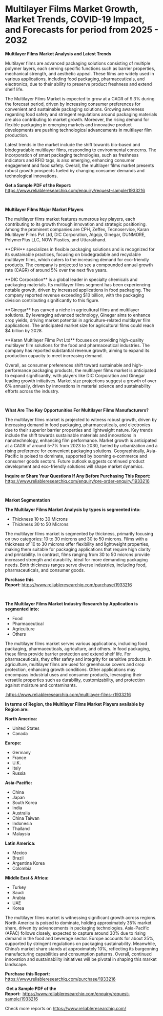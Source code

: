 <p><h1>Multilayer Films Market Growth, Market Trends, COVID-19 Impact, and Forecasts for period from 2025 - 2032</h1></p><p><strong>Multilayer Films Market Analysis and Latest Trends</strong></p>
<p><p>Multilayer films are advanced packaging solutions consisting of multiple polymer layers, each serving specific functions such as barrier properties, mechanical strength, and aesthetic appeal. These films are widely used in various applications, including food packaging, pharmaceuticals, and electronics, due to their ability to preserve product freshness and extend shelf life. </p><p>The Multilayer Films Market is expected to grow at a CAGR of 9.3% during the forecast period, driven by increasing consumer preferences for convenient and sustainable packaging solutions. Growing awareness regarding food safety and stringent regulations around packaging materials are also contributing to market growth. Moreover, the rising demand for flexible packaging in emerging markets and innovative product developments are pushing technological advancements in multilayer film production. </p><p>Latest trends in the market include the shift towards bio-based and biodegradable multilayer films, responding to environmental concerns. The incorporation of smart packaging technologies, such as freshness indicators and RFID tags, is also emerging, enhancing consumer engagement and food safety. Overall, the multilayer films market presents robust growth prospects fueled by changing consumer demands and technological innovations.</p></p>
<p><strong>Get a Sample PDF of the Report:&nbsp;</strong> <a href="https://www.reliableresearchiq.com/enquiry/request-sample/1933216?utm_campaign=1141&utm_medium=2&utm_source=Github&utm_content=ia&utm_term=30012025&utm_id=multilayer-films">https://www.reliableresearchiq.com/enquiry/request-sample/1933216</a></p>
<p>&nbsp;</p>
<p><strong>Multilayer Films Major Market Players</strong></p>
<p><p>The multilayer films market features numerous key players, each contributing to its growth through innovation and strategic positioning. Among the prominent companies are CPH, Zeffex, Tecnoservice, Karan Multilayer Films Pvt Ltd, DIC Corporation, Algoja, Ginegar, DUNMORE, PolymerPlus LLC, NOW Plastics, and Uttarakhand.</p><p>**CPH** specializes in flexible packaging solutions and is recognized for its sustainable practices, focusing on biodegradable and recyclable multilayer films, which caters to the increasing demand for eco-friendly products. The company is projected to see a compounded annual growth rate (CAGR) of around 5% over the next five years.</p><p>**DIC Corporation** is a global leader in specialty chemicals and packaging materials. Its multilayer films segment has been experiencing notable growth, driven by increased applications in food packaging. The company reported revenue exceeding $10 billion, with the packaging division contributing significantly to this figure.</p><p>**Ginegar** has carved a niche in agricultural films and multilayer solutions. By leveraging advanced technology, Ginegar aims to enhance crop yields, driving market potential in agriculture-related multilayer film applications. The anticipated market size for agricultural films could reach $4 billion by 2028.</p><p>**Karan Multilayer Films Pvt Ltd** focuses on providing high-quality multilayer film solutions for the food and pharmaceutical industries. The company has reported substantial revenue growth, aiming to expand its production capacity to meet increasing demand.</p><p>Overall, as consumer preferences shift toward sustainable and high-performance packaging products, the multilayer films market is anticipated to expand significantly, with players like DIC Corporation and Ginegar leading growth initiatives. Market size projections suggest a growth of over 6% annually, driven by innovations in material science and sustainability efforts across the industry.</p></p>
<p>&nbsp;</p>
<p><strong>What Are The Key Opportunities For Multilayer Films Manufacturers?</strong></p>
<p><p>The multilayer films market is projected to witness robust growth, driven by increasing demand in food packaging, pharmaceuticals, and electronics due to their superior barrier properties and lightweight nature. Key trends include the shift towards sustainable materials and innovations in nanotechnology, enhancing film performance. Market growth is anticipated at a CAGR of around 5-7% from 2023 to 2030, fueled by urbanization and a rising preference for convenient packaging solutions. Geographically, Asia-Pacific is poised to dominate, supported by booming e-commerce and consumer goods sectors. Future outlook suggests continued product development and eco-friendly solutions will shape market dynamics.</p></p>
<p><strong>Inquire or Share Your Questions If Any Before Purchasing This Report:</strong> <a href="https://www.reliableresearchiq.com/enquiry/pre-order-enquiry/1933216?utm_campaign=1141&utm_medium=2&utm_source=Github&utm_content=ia&utm_term=30012025&utm_id=multilayer-films">https://www.reliableresearchiq.com/enquiry/pre-order-enquiry/1933216</a></p>
<p>&nbsp;</p>
<p><strong>Market Segmentation</strong></p>
<p><strong>The Multilayer Films Market Analysis by types is segmented into:</strong></p>
<p><ul><li>Thickness 10 to 30 Microns</li><li>Thickness 30 to 50 Microns</li></ul></p>
<p><p>The multilayer films market is segmented by thickness, primarily focusing on two categories: 10 to 30 microns and 30 to 50 microns. Films with a thickness of 10 to 30 microns offer flexibility and lightweight properties, making them suitable for packaging applications that require high clarity and printability. In contrast, films ranging from 30 to 50 microns provide increased strength and durability, ideal for more demanding packaging needs. Both thickness ranges serve diverse industries, including food, pharmaceuticals, and consumer goods.</p></p>
<p><strong>Purchase this Report:&nbsp;</strong><a href="https://www.reliableresearchiq.com/purchase/1933216?utm_campaign=1141&utm_medium=2&utm_source=Github&utm_content=ia&utm_term=30012025&utm_id=multilayer-films">https://www.reliableresearchiq.com/purchase/1933216</a></p>
<p>&nbsp;</p>
<p><strong>The Multilayer Films Market Industry Research by Application is segmented into:</strong></p>
<p><ul><li>Food</li><li>Pharmaceutical</li><li>Agriculture</li><li>Others</li></ul></p>
<p><p>The multilayer films market serves various applications, including food packaging, pharmaceuticals, agriculture, and others. In food packaging, these films provide barrier protection and extend shelf life. For pharmaceuticals, they offer safety and integrity for sensitive products. In agriculture, multilayer films are used for greenhouse covers and crop protection, enhancing growth conditions. Other applications may encompass industrial uses and consumer products, leveraging their versatile properties such as durability, customizability, and protection against moisture and contaminants.</p></p>
<p><a href="https://www.reliableresearchiq.com/multilayer-films-r1933216?utm_campaign=1141&utm_medium=2&utm_source=Github&utm_content=ia&utm_term=30012025&utm_id=multilayer-films">&nbsp;https://www.reliableresearchiq.com/multilayer-films-r1933216</a></p>
<p><strong>In terms of Region, the Multilayer Films Market Players available by Region are:</strong></p>
<p>
    <p> <strong> North America: </strong>
        <ul>
            <li>United States</li>
            <li>Canada</li>
        </ul>
        </p> 
    <p> <strong> Europe: </strong>
        <ul>
            <li>Germany</li>
            <li>France</li>
            <li>U.K.</li>
            <li>Italy</li>
            <li>Russia</li>
        </ul>
        </p> 
    <p> <strong> Asia-Pacific: </strong>
        <ul>
            <li>China</li>
            <li>Japan</li>
            <li>South Korea</li>
            <li>India</li>
            <li>Australia</li>
            <li>China Taiwan</li>
            <li>Indonesia</li>
            <li>Thailand</li>
            <li>Malaysia</li>
        </ul>
        </p> 
    <p> <strong> Latin America: </strong>
        <ul>
            <li>Mexico</li>
            <li>Brazil</li>
            <li>Argentina Korea</li>
            <li>Colombia</li>
        </ul>
        </p> 
    <p> <strong> Middle East & Africa: </strong>
        <ul>
            <li>Turkey</li>
            <li>Saudi</li>
            <li>Arabia</li>
            <li>UAE</li>
            <li>Korea</li>
        </ul>
    </p>
    </p>
<p><p>The multilayer films market is witnessing significant growth across regions. North America is poised to dominate, holding approximately 35% market share, driven by advancements in packaging technologies. Asia-Pacific (APAC) follows closely, expected to capture around 30% due to rising demand in the food and beverage sector. Europe accounts for about 25%, supported by stringent regulations on packaging sustainability. Meanwhile, China’s market share stands at approximately 10%, reflecting its burgeoning manufacturing capabilities and consumption patterns. Overall, continued innovation and sustainability initiatives will be pivotal in shaping this market landscape.</p></p>
<p><strong>Purchase this Report: </strong><a href="https://www.reliableresearchiq.com/purchase/1933216?utm_campaign=1141&utm_medium=2&utm_source=Github&utm_content=ia&utm_term=30012025&utm_id=multilayer-films">https://www.reliableresearchiq.com/purchase/1933216</a></p>
<p>&nbsp;<strong>Get a Sample PDF of the Report:&nbsp;&nbsp;</strong><a href="https://www.reliableresearchiq.com/enquiry/request-sample/1933216?utm_campaign=1141&utm_medium=2&utm_source=Github&utm_content=ia&utm_term=30012025&utm_id=multilayer-films">https://www.reliableresearchiq.com/enquiry/request-sample/1933216</a></p>
<p><strong></strong></p>
<p>Check more reports on <a href="https://www.reliableresearchiq.com/?utm_campaign=1141&utm_medium=2&utm_source=Github&utm_content=ia&utm_term=30012025&utm_id=multilayer-films">https://www.reliableresearchiq.com/</a></p>